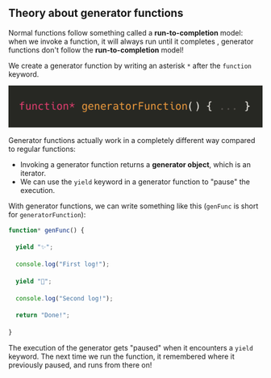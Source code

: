 ## Theory about generator functions

Normal functions follow something called a **run-to-completion** model: when we invoke a function, it will always run until it completes , generator functions  don't follow the **run-to-completion** model! 



We create a generator function by writing an asterisk `*` after the `function` keyword.

![generator-1](../assets/generator-1.png)

Generator functions actually work in a completely different way compared to regular functions:

- Invoking a generator function returns a **generator object**, which is an iterator.
- We can use the `yield` keyword in a generator function to "pause" the execution. 

With generator functions, we can write something like this (`genFunc` is short for `generatorFunction`):

```js
function* genFunc() {

  yield "✨";

  console.log("First log!");

  yield "💞";

  console.log("Second log!");

  return "Done!";

}
```

The execution of the generator gets "paused" when it encounters a `yield` keyword. The next time we run the function,  it remembered where it previously paused, and runs from there on! 